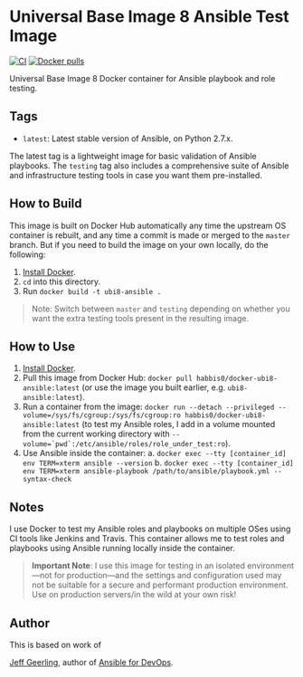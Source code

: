 # Universal Base Image 8 Ansible Test Image

[![CI](https://github.com/habbis/docker-ubi8-ansible/workflows/Build/badge.svg?branch=main&event=push)](https://github.com/habbis/docker-ubi8-ansible) [![Docker pulls](https://img.shields.io/docker/pulls/habbis0/docker-ubi8-ansible.svg?maxAge=2592000)](https://hub.docker.com/r/habbis0/docker-ubi8-ansible/)

Universal Base Image 8 Docker container for Ansible playbook and role testing.

## Tags

  - `latest`: Latest stable version of Ansible, on Python 2.7.x.

The latest tag is a lightweight image for basic validation of Ansible playbooks. The `testing` tag also includes a comprehensive suite of Ansible and infrastructure testing tools in case you want them pre-installed.

## How to Build

This image is built on Docker Hub automatically any time the upstream OS container is rebuilt, and any time a commit is made or merged to the `master` branch. But if you need to build the image on your own locally, do the following:

  1. [Install Docker](https://docs.docker.com/engine/installation/).
  2. `cd` into this directory.
  3. Run `docker build -t ubi8-ansible .`

> Note: Switch between `master` and `testing` depending on whether you want the extra testing tools present in the resulting image.

## How to Use

  1. [Install Docker](https://docs.docker.com/engine/installation/).
  2. Pull this image from Docker Hub: `docker pull habbis0/docker-ubi8-ansible:latest` (or use the image you built earlier, e.g. `ubi8-ansible:latest`).
  3. Run a container from the image: `docker run --detach --privileged --volume=/sys/fs/cgroup:/sys/fs/cgroup:ro habbis0/docker-ubi8-ansible:latest` (to test my Ansible roles, I add in a volume mounted from the current working directory with ``--volume=`pwd`:/etc/ansible/roles/role_under_test:ro``).
  4. Use Ansible inside the container:
    a. `docker exec --tty [container_id] env TERM=xterm ansible --version`
    b. `docker exec --tty [container_id] env TERM=xterm ansible-playbook /path/to/ansible/playbook.yml --syntax-check`

## Notes

I use Docker to test my Ansible roles and playbooks on multiple OSes using CI tools like Jenkins and Travis. This container allows me to test roles and playbooks using Ansible running locally inside the container.

> **Important Note**: I use this image for testing in an isolated environment—not for production—and the settings and configuration used may not be suitable for a secure and performant production environment. Use on production servers/in the wild at your own risk!

## Author

This is based on work of

 [Jeff Geerling](https://www.jeffgeerling.com/), author of [Ansible for DevOps](https://www.ansiblefordevops.com/).

